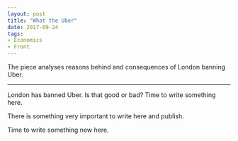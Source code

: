 ```yaml
---
layout: post
title: "What the Uber"
date: 2017-09-24
tags:
- Economics
- Front
---
```


The piece analyses reasons behind and consequences of London banning Uber.

--- 

London has banned Uber. Is that good or bad? Time to write something here. 

There is something very important to write here and publish.

Time to write something new here. 